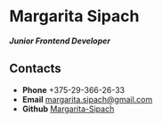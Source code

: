 # Margarita Sipach
***Junior Frontend Developer***
## Contacts
* **Phone** +375-29-366-26-33
* **Email** margarita.sipach@gmail.com
* **Github** [Margarita-Sipach](адрес "https://github.com/Margarita-Sipach")